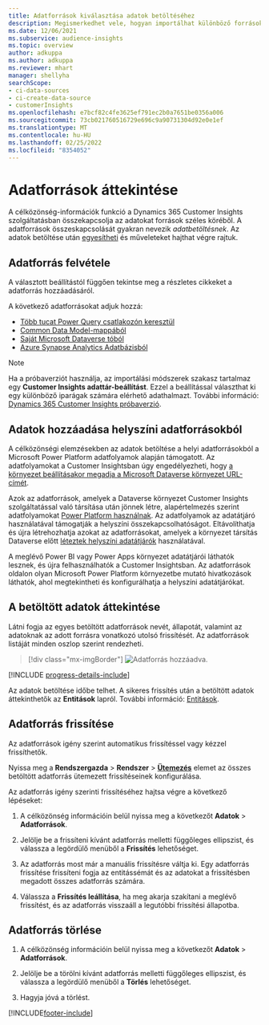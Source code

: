 ```yaml
---
title: Adatforrások kiválasztása adatok betöltéséhez
description: Megismerkedhet vele, hogyan importálhat különböző forrásokból származó adatokat.
ms.date: 12/06/2021
ms.subservice: audience-insights
ms.topic: overview
author: adkuppa
ms.author: adkuppa
ms.reviewer: mhart
manager: shellyha
searchScope:
- ci-data-sources
- ci-create-data-source
- customerInsights
ms.openlocfilehash: e7bcf82c4fe3625ef791ec2b0a7651be0356a006
ms.sourcegitcommit: 73cb021760516729e696c9a90731304d92e0e1ef
ms.translationtype: MT
ms.contentlocale: hu-HU
ms.lasthandoff: 02/25/2022
ms.locfileid: "8354052"
---
```

# <a name="data-sources-overview"></a>Adatforrások áttekintése



A célközönség-információk funkció a Dynamics 365 Customer Insights szolgáltatásban összekapcsolja az adatokat források széles köréből. A adatforrások összeskapcsolását gyakran nevezik *adatbetöltésnek*. Az adatok betöltése után [egyesítheti](data-unification.md) és műveleteket hajthat végre rajtuk.

## <a name="add-a-data-source"></a>Adatforrás felvétele

A választott beállítástól függően tekintse meg a részletes cikkeket a adatforrás hozzáadásáról.

A következő adatforrásokat adjuk hozzá:

- [Több tucat Power Query csatlakozón keresztül](connect-power-query.md)
- [Common Data Model-mappából](connect-common-data-model.md)
- [Saját Microsoft Dataverse tóból](connect-dataverse-managed-lake.md)
- [Azure Synapse Analytics Adatbázisból](connect-synapse.md)

> [!NOTE]
> Ha a próbaverziót használja, az importálási módszerek szakasz tartalmaz egy **Customer Insights adattár-beállítást**. Ezzel a beállítással választhat ki egy különböző iparágak számára elérhető adathalmazt. További információ: [Dynamics 365 Customer Insights próbaverzió](../trial-signup.md).

## <a name="add-data-from-on-premises-data-sources"></a>Adatok hozzáadása helyszíni adatforrásokból

A célközönségi elemzésekben az adatok betöltése a helyi adatforrásokból a Microsoft Power Platform adatfolyamok alapján támogatott. Az adatfolyamokat a Customer Insightsban úgy engedélyezheti, hogy [a környezet beállításakor megadja a Microsoft Dataverse környezet URL-címét](create-environment.md).

Azok az adatforrások, amelyek a Dataverse környezet Customer Insights szolgáltatással való társítása után jönnek létre, alapértelmezés szerint adatfolyamokat [Power Platform használnak](/power-query/dataflows/overview-dataflows-across-power-platform-dynamics-365). Az adatfolyamok az adatátjáró használatával támogatják a helyszíni összekapcsolhatóságot. Eltávolíthatja és újra létrehozhatja azokat az adatforrásokat, amelyek a környezet társítás Dataverse előtt [léteztek helyszíni adatátjárók](/data-integration/gateway/service-gateway-app) használatával.

A meglévő Power BI vagy Power Apps környezet adatátjárói láthatók lesznek, és újra felhasználhatók a Customer Insightsban. Az adatforrások oldalon olyan Microsoft Power Platform környezetbe mutató hivatkozások láthatók, ahol megtekintheti és konfigurálhatja a helyszíni adatátjárókat.

## <a name="review-ingested-data"></a>A betöltött adatok áttekintése

Látni fogja az egyes betöltött adatforrások nevét, állapotát, valamint az adatoknak az adott forrásra vonatkozó utolsó frissítését. Az adatforrások listáját minden oszlop szerint rendezheti.

> [!div class="mx-imgBorder"]
> ![Adatforrás hozzáadva.](media/configure-data-datasource-added.png "Adatforrás hozzáadva")

[!INCLUDE [progress-details-include](../includes/progress-details-pane.md)]

Az adatok betöltése időbe telhet. A sikeres frissítés után a betöltött adatok áttekinthetők az **Entitások** lapról. További információ: [Entitások](entities.md).

## <a name="refresh-a-data-source"></a>Adatforrás frissítése

Az adatforrások igény szerint automatikus frissítéssel vagy kézzel frissíthetők. 

Nyissa meg a **Rendszergazda** > **Rendszer** > [**Ütemezés**](system.md#schedule-tab) elemet az összes betöltött adatforrás ütemezett frissítéseinek konfigurálása.

Az adatforrás igény szerinti frissítéséhez hajtsa végre a következő lépéseket:

1. A célközönség információin belül nyissa meg a következőt **Adatok** > **Adatforrások**.

2. Jelölje be a frissíteni kívánt adatforrás melletti függőleges ellipszist, és válassza a legördülő menüből a **Frissítés** lehetőséget.

3. Az adatforrás most már a manuális frissítésre váltja ki. Egy adatforrás frissítése frissíteni fogja az entitássémát és az adatokat a frissítésben megadott összes adatforrás számára.

4. Válassza a **Frissítés leállítása**, ha meg akarja szakítani a meglévő frissítést, és az adatforrás visszaáll a legutóbbi frissítési állapotba.

## <a name="delete-a-data-source"></a>Adatforrás törlése

1. A célközönség információin belül nyissa meg a következőt **Adatok** > **Adatforrások**.

2. Jelölje be a törölni kívánt adatforrás melletti függőleges ellipszist, és válassza a legördülő menüből a **Törlés** lehetőséget.

3. Hagyja jóvá a törlést.


[!INCLUDE[footer-include](../includes/footer-banner.md)]
